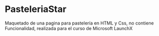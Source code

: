 # PasteleriaStar
Maquetado de una pagina para pastelería en HTML y Css, no contiene Funcionalidad, realizada para el curso de Microsoft LaunchX
